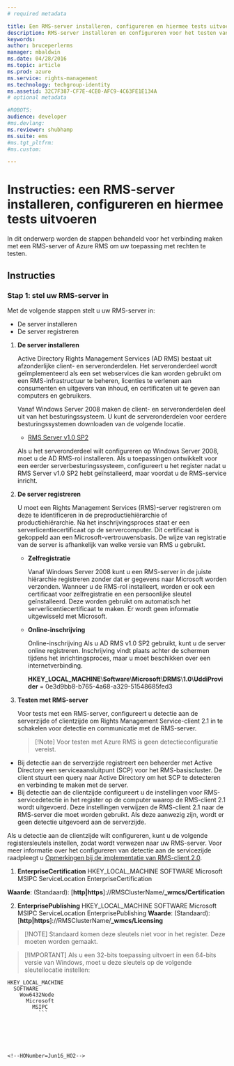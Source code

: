 ```yaml
---
# required metadata

title: Een RMS-server installeren, configureren en hiermee tests uitvoeren | Azure RMS
description: RMS-server installeren en configureren voor het testen van uw toepassing met rechten.
keywords:
author: bruceperlerms
manager: mbaldwin
ms.date: 04/28/2016
ms.topic: article
ms.prod: azure
ms.service: rights-management
ms.technology: techgroup-identity
ms.assetid: 32C7F387-CF7E-4CE0-AFC9-4C63FE1E134A
# optional metadata

#ROBOTS:
audience: developer
#ms.devlang:
ms.reviewer: shubhamp
ms.suite: ems
#ms.tgt_pltfrm:
#ms.custom:

---
```


# Instructies: een RMS-server installeren, configureren en hiermee tests uitvoeren

In dit onderwerp worden de stappen behandeld voor het verbinding maken met een RMS-server of Azure RMS om uw toepassing met rechten te testen.
 
## Instructies

### Stap 1: stel uw RMS-server in

Met de volgende stappen stelt u uw RMS-server in:

-   De server installeren
-   De server registreren

1.  **De server installeren**

    Active Directory Rights Management Services (AD RMS) bestaat uit afzonderlijke client- en serveronderdelen. Het serveronderdeel wordt geïmplementeerd als een set webservices die kan worden gebruikt om een RMS-infrastructuur te beheren, licenties te verlenen aan consumenten en uitgevers van inhoud, en certificaten uit te geven aan computers en gebruikers.

    Vanaf Windows Server 2008 maken de client- en serveronderdelen deel uit van het besturingssysteem. U kunt de serveronderdelen voor eerdere besturingssystemen downloaden van de volgende locatie.

    -   [RMS Server v1.0 SP2](http://go.microsoft.com/fwlink/p/?linkid=73722)

    Als u het serveronderdeel wilt configureren op Windows Server 2008, moet u de AD RMS-rol installeren. Als u toepassingen ontwikkelt voor een eerder serverbesturingssysteem, configureert u het register nadat u RMS Server v1.0 SP2 hebt geïnstalleerd, maar voordat u de RMS-service inricht.

2.  **De server registreren**

    U moet een Rights Management Services (RMS)-server registreren om deze te identificeren in de preproductiehiërarchie of productiehiërarchie. Na het inschrijvingsproces staat er een serverlicentiecertificaat op de servercomputer. Dit certificaat is gekoppeld aan een Microsoft-vertrouwensbasis. De wijze van registratie van de server is afhankelijk van welke versie van RMS u gebruikt.

    -   **Zelfregistratie**

        Vanaf Windows Server 2008 kunt u een RMS-server in de juiste hiërarchie registreren zonder dat er gegevens naar Microsoft worden verzonden. Wanneer u de RMS-rol installeert, worden er ook een certificaat voor zelfregistratie en een persoonlijke sleutel geïnstalleerd. Deze worden gebruikt om automatisch het serverlicentiecertificaat te maken. Er wordt geen informatie uitgewisseld met Microsoft.

    -   **Online-inschrijving**

        Online-inschrijving Als u AD RMS v1.0 SP2 gebruikt, kunt u de server online registreren. Inschrijving vindt plaats achter de schermen tijdens het inrichtingsproces, maar u moet beschikken over een internetverbinding.

        **HKEY\_LOCAL\_MACHINE**\\**Software**\\**Microsoft**\\**DRMS**\\**1.0**\\**UddiProvider** = 0e3d9bb8-b765-4a68-a329-51548685fed3

3. **Testen met RMS-server**

    Voor tests met een RMS-server, configureert u detectie aan de serverzijde of clientzijde om Rights Management Service-client 2.1 in te schakelen voor detectie en communicatie met de RMS-server.

    > [!Note] Voor testen met Azure RMS is geen detectieconfiguratie vereist.

  - Bij detectie aan de serverzijde registreert een beheerder met Active Directory een serviceaansluitpunt (SCP) voor het RMS-basiscluster. De client stuurt een query naar Active Directory om het SCP te detecteren en verbinding te maken met de server.
  - Bij detectie aan de clientzijde configureert u de instellingen voor RMS-servicedetectie in het register op de computer waarop de RMS-client 2.1 wordt uitgevoerd. Deze instellingen verwijzen de RMS-client 2.1 naar de RMS-server die moet worden gebruikt. Als deze aanwezig zijn, wordt er geen detectie uitgevoerd aan de serverzijde.

  Als u detectie aan de clientzijde wilt configureren, kunt u de volgende registersleutels instellen, zodat wordt verwezen naar uw RMS-server. Voor meer informatie over het configureren van detectie aan de servicezijde raadpleegt u [Opmerkingen bij de implementatie van RMS-client 2.0](https://technet.microsoft.com/en-us/library/jj159267(WS.10).aspx).

1. **EnterpriseCertification**
        HKEY_LOCAL_MACHINE        SOFTWARE          Microsoft            MSIPC              ServiceLocation                EnterpriseCertification

  **Waarde**: (Standaard): [**http|https**]://RMSClusterName/**_wmcs/Certification**

2. **EnterprisePublishing**
        HKEY_LOCAL_MACHINE        SOFTWARE          Microsoft            MSIPC              ServiceLocation                EnterprisePublishing **Waarde**: (Standaard): [**http|https**]://RMSClusterName/**_wmcs/Licensing**

>[!NOTE] Standaard komen deze sleutels niet voor in het register. Deze moeten worden gemaakt.

>[!IMPORTANT] Als u een 32-bits toepassing uitvoert in een 64-bits versie van Windows, moet u deze sleutels op de volgende sleutellocatie instellen:<p>
  ```    
  HKEY_LOCAL_MACHINE
    SOFTWARE
      Wow6432Node
        Microsoft
          MSIPC
            ```

 

 


<!--HONumber=Jun16_HO2-->



